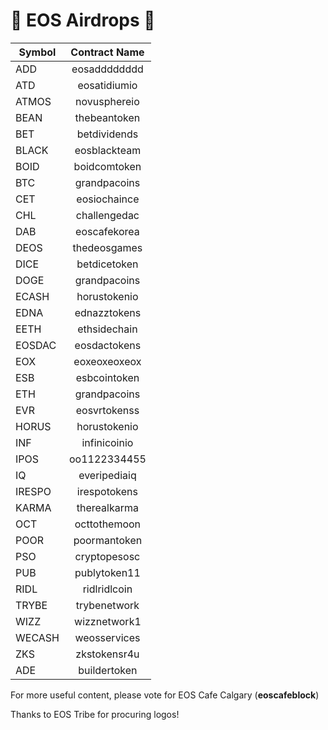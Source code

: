 # 🚀 EOS Airdrops  🚀

| Symbol        | Contract Name |
| ------------- |:-------------:|
| ADD           | eosadddddddd  |
| ATD           | eosatidiumio  |
| ATMOS         | novusphereio  |
| BEAN          | thebeantoken  |
| BET           | betdividends  |
| BLACK         | eosblackteam  |
| BOID          | boidcomtoken  |
| BTC           | grandpacoins  |
| CET           | eosiochaince  |
| CHL           | challengedac  |
| DAB           | eoscafekorea  |
| DEOS          | thedeosgames  |
| DICE          | betdicetoken  |
| DOGE          | grandpacoins  |
| ECASH         | horustokenio  |
| EDNA          | ednazztokens  |
| EETH          | ethsidechain  |
| EOSDAC        | eosdactokens  |
| EOX           | eoxeoxeoxeox  |
| ESB           | esbcointoken  |
| ETH           | grandpacoins  |
| EVR           | eosvrtokenss  |
| HORUS         | horustokenio  |
| INF           | infinicoinio  |
| IPOS          | oo1122334455  |
| IQ            | everipediaiq  |
| IRESPO        | irespotokens  |
| KARMA         | therealkarma  |
| OCT           | octtothemoon  |
| POOR          | poormantoken  |
| PSO           | cryptopesosc  |
| PUB           | publytoken11  |
| RIDL          | ridlridlcoin  |
| TRYBE         | trybenetwork  |
| WIZZ          | wizznetwork1  |
| WECASH        | weosservices  |
| ZKS           | zkstokensr4u  |
| ADE           | buildertoken  |

For more useful content, please vote for EOS Cafe Calgary (**eoscafeblock**)

Thanks to EOS Tribe for procuring logos!
